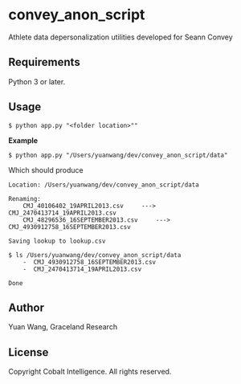 # convey_anon_script
Athlete data depersonalization utilities developed for Seann Convey

## Requirements
Python 3 or later.

## Usage
```
$ python app.py "<folder location>""
```

**Example**
```
$ python app.py "/Users/yuanwang/dev/convey_anon_script/data"
```
Which should produce
```
Location: /Users/yuanwang/dev/convey_anon_script/data

Renaming:
	CMJ_40106402_19APRIL2013.csv 	 --->  CMJ_2470413714_19APRIL2013.csv
	CMJ_48296536_16SEPTEMBER2013.csv 	 --->  CMJ_4930912758_16SEPTEMBER2013.csv

Saving lookup to lookup.csv

$ ls /Users/yuanwang/dev/convey_anon_script/data
	-  CMJ_4930912758_16SEPTEMBER2013.csv
	-  CMJ_2470413714_19APRIL2013.csv

Done
```

## Author
Yuan Wang, Graceland Research

## License
Copyright Cobalt Intelligence. All rights reserved.